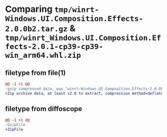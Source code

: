 # Comparing `tmp/winrt-Windows.UI.Composition.Effects-2.0.0b2.tar.gz` & `tmp/winrt_Windows.UI.Composition.Effects-2.0.1-cp39-cp39-win_arm64.whl.zip`

## filetype from file(1)

```diff
@@ -1 +1 @@
-gzip compressed data, was "winrt-Windows.UI.Composition.Effects-2.0.0b2.tar", last modified: Sat Dec  2 18:26:30 2023, max compression
+Zip archive data, at least v2.0 to extract, compression method=deflate
```

## filetype from diffoscope

```diff
@@ -1 +1 @@
-GzipFile
+ZipFile
```

